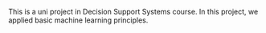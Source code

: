 This is a uni project in Decision Support Systems course. In this project, we applied basic machine learning principles.
